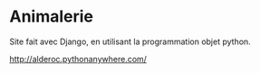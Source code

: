 # Animalerie

Site fait avec Django, en utilisant la programmation objet python.

http://alderoc.pythonanywhere.com/
